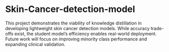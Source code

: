 # Skin-Cancer-detection-model
This project demonstrates the viability of knowledge distillation in developing lightweight skin cancer detection models. While accuracy trade-offs exist, the student model’s efficiency enables real-world deployment. Future work will focus on improving minority class performance and expanding clinical validation.
